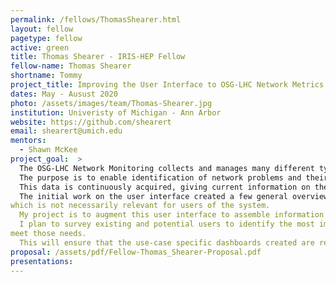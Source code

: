 ```yaml
---
permalink: /fellows/ThomasShearer.html
layout: fellow
pagetype: fellow
active: green
title: Thomas Shearer - IRIS-HEP Fellow
fellow-name: Thomas Shearer
shortname: Tommy
project_title: Improving the User Interface to OSG-LHC Network Metrics
dates: May - Ausust 2020
photo: /assets/images/team/Thomas-Shearer.jpg
institution: Univeristy of Michigan - Ann Arbor
website: https://github.com/shearert
email: shearert@umich.edu
mentors:
  - Shawn McKee
project_goal:  >
  The OSG-LHC Network Monitoring collects and manages many different types of metrics related to network performance. 
  The purpose is to enable identification of network problems and their speedy resolution. 
  This data is continuously acquired, giving current information on the health and performance of the network. 
  The initial work on the user interface created a few general overview pages organized by the metric being measured, 
which is not necessarily relevant for users of the system. 
  My project is to augment this user interface to assemble information relevant to specific use-cases. 
  I plan to survey existing and potential users to identify the most important use-cases they have and iteratively evolve dashboards to 
meet those needs. 
  This will ensure that the use-case specific dashboards created are relevant and useful for the community.
proposal: /assets/pdf/Fellow-Thomas_Shearer-Proposal.pdf
presentations:
---
```

